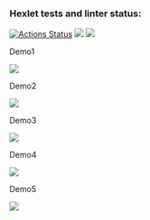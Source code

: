 ### Hexlet tests and linter status:
[![Actions Status](https://github.com/romankostrov/php-project-48/actions/workflows/hexlet-check.yml/badge.svg)](https://github.com/romankostrov/php-project-48/actions)
<a href="https://codeclimate.com/github/romankostrov/php-project-48/maintainability"><img src="https://api.codeclimate.com/v1/badges/d0695f72a5f9bc1fe222/maintainability" /></a>
<a href="https://codeclimate.com/github/romankostrov/php-project-48/test_coverage"><img src="https://api.codeclimate.com/v1/badges/d0695f72a5f9bc1fe222/test_coverage" /></a>
<br> 
<p>Demo1</p>
<a href="https://asciinema.org/a/kQ5iYK6vyP4aIcH0f0nvCjs1b" target="_blank"><img src="https://asciinema.org/a/kQ5iYK6vyP4aIcH0f0nvCjs1b.svg" /></a>
<p>Demo2</p>
<a href="https://asciinema.org/a/PjnbWPovJYUaj6FXH2evhMskX" target="_blank"><img src="https://asciinema.org/a/PjnbWPovJYUaj6FXH2evhMskX.svg" /></a>
<p>Demo3</p>
<a href="https://asciinema.org/a/ujyNflaaIpzjfnXYsiNZCIpEY" target="_blank"><img src="https://asciinema.org/a/ujyNflaaIpzjfnXYsiNZCIpEY.svg" /></a>
<p>Demo4</p>
<a href="https://asciinema.org/a/B9Mwgt8QIcdigRZNEEdSJkyR1" target="_blank"><img src="https://asciinema.org/a/B9Mwgt8QIcdigRZNEEdSJkyR1.svg" /></a>
<p>Demo5</p>
<a href="https://asciinema.org/a/Zeq4jMd4WMVD9FSvMLmBAeU93" target="_blank"><img src="https://asciinema.org/a/Zeq4jMd4WMVD9FSvMLmBAeU93.svg" /></a>